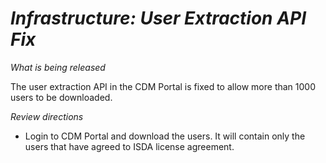 # *Infrastructure: User Extraction API Fix*

_What is being released_

The user extraction API in the CDM Portal is fixed to allow more than 1000 users to be downloaded.

_Review directions_

- Login to CDM Portal and download the users. It will contain only the users that have agreed to ISDA license agreement.